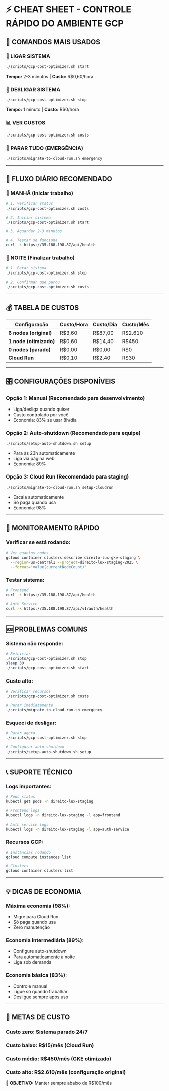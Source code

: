 # ⚡ CHEAT SHEET - CONTROLE RÁPIDO DO AMBIENTE GCP

## 🎯 COMANDOS MAIS USADOS

### **🚀 LIGAR SISTEMA**
```bash
./scripts/gcp-cost-optimizer.sh start
```
**Tempo:** 2-3 minutos | **Custo:** R$0,60/hora

### **🛑 DESLIGAR SISTEMA**
```bash
./scripts/gcp-cost-optimizer.sh stop
```
**Tempo:** 1 minuto | **Custo:** R$0/hora

### **📊 VER CUSTOS**
```bash
./scripts/gcp-cost-optimizer.sh costs
```

### **🚨 PARAR TUDO (EMERGÊNCIA)**
```bash
./scripts/migrate-to-cloud-run.sh emergency
```

---

## 🔄 FLUXO DIÁRIO RECOMENDADO

### **🌅 MANHÃ (Iniciar trabalho)**
```bash
# 1. Verificar status
./scripts/gcp-cost-optimizer.sh costs

# 2. Iniciar sistema
./scripts/gcp-cost-optimizer.sh start

# 3. Aguardar 2-3 minutos

# 4. Testar se funciona
curl -k https://35.188.198.87/api/health
```

### **🌙 NOITE (Finalizar trabalho)**
```bash
# 1. Parar sistema
./scripts/gcp-cost-optimizer.sh stop

# 2. Confirmar que parou
./scripts/gcp-cost-optimizer.sh costs
```

---

## 💰 TABELA DE CUSTOS

| Configuração | Custo/Hora | Custo/Dia | Custo/Mês |
|-------------|------------|-----------|-----------|
| **6 nodes (original)** | R$3,60 | R$87,00 | R$2.610 |
| **1 node (otimizado)** | R$0,60 | R$14,40 | R$450 |
| **0 nodes (parado)** | R$0,00 | R$0,00 | R$0 |
| **Cloud Run** | R$0,10 | R$2,40 | R$30 |

---

## 🎛️ CONFIGURAÇÕES DISPONÍVEIS

### **Opção 1: Manual (Recomendado para desenvolvimento)**
- Liga/desliga quando quiser
- Custo controlado por você
- Economia: 83% se usar 8h/dia

### **Opção 2: Auto-shutdown (Recomendado para equipe)**
```bash
./scripts/setup-auto-shutdown.sh setup
```
- Para às 23h automaticamente
- Liga via página web
- Economia: 89%

### **Opção 3: Cloud Run (Recomendado para staging)**
```bash
./scripts/migrate-to-cloud-run.sh setup-cloudrun
```
- Escala automaticamente
- Só paga quando usa
- Economia: 98%

---

## 📱 MONITORAMENTO RÁPIDO

### **Verificar se está rodando:**
```bash
# Ver quantos nodes
gcloud container clusters describe direito-lux-gke-staging \
  --region=us-central1 --project=direito-lux-staging-2025 \
  --format="value(currentNodeCount)"
```

### **Testar sistema:**
```bash
# Frontend
curl -k https://35.188.198.87/api/health

# Auth Service
curl -k https://35.188.198.87/api/v1/auth/health
```

---

## 🆘 PROBLEMAS COMUNS

### **Sistema não responde:**
```bash
# Reiniciar
./scripts/gcp-cost-optimizer.sh stop
sleep 30
./scripts/gcp-cost-optimizer.sh start
```

### **Custo alto:**
```bash
# Verificar recursos
./scripts/gcp-cost-optimizer.sh costs

# Parar imediatamente
./scripts/migrate-to-cloud-run.sh emergency
```

### **Esqueci de desligar:**
```bash
# Parar agora
./scripts/gcp-cost-optimizer.sh stop

# Configurar auto-shutdown
./scripts/setup-auto-shutdown.sh setup
```

---

## 📞 SUPORTE TÉCNICO

### **Logs importantes:**
```bash
# Pods status
kubectl get pods -n direito-lux-staging

# Frontend logs
kubectl logs -n direito-lux-staging -l app=frontend

# Auth service logs
kubectl logs -n direito-lux-staging -l app=auth-service
```

### **Recursos GCP:**
```bash
# Instâncias rodando
gcloud compute instances list

# Clusters
gcloud container clusters list
```

---

## 💡 DICAS DE ECONOMIA

### **Máxima economia (98%):**
- Migre para Cloud Run
- Só paga quando usa
- Zero manutenção

### **Economia intermediária (89%):**
- Configure auto-shutdown
- Para automaticamente à noite
- Liga sob demanda

### **Economia básica (83%):**
- Controle manual
- Ligue só quando trabalhar
- Desligue sempre após uso

---

## 🎯 METAS DE CUSTO

### **Custo zero:** Sistema parado 24/7
### **Custo baixo:** R$15/mês (Cloud Run)
### **Custo médio:** R$450/mês (GKE otimizado)
### **Custo alto:** R$2.610/mês (configuração original)

**🎯 OBJETIVO:** Manter sempre abaixo de R$100/mês